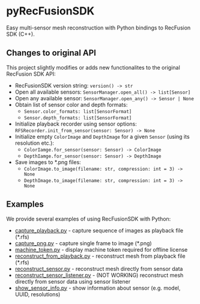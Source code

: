 # pyRecFusionSDK

Easy multi-sensor mesh reconstruction with Python bindings to RecFusion SDK (C++).

## Changes to original API

This project slightly modifies or adds new functionalites to the original RecFusion SDK API:

- RecFusionSDK version string: `version() -> str`
- Open all available sensors: `SensorManager.open_all() -> list[Sensor]`
- Open any available sensor: `SensorManager.open_any() -> Sensor | None`
- Obtain list of sensor color and depth formats:
  - `Sensor.color_formats: list[SensorFormat]`
  - `Sensor.depth_formats: list[SensorFormat]`
- Initialize playback recorder using sensor options: `RFSRecorder.init_from_sensor(sensor: Sensor) -> None`
- Initialize empty `ColorImage` and `DepthImage` for a given `Sensor` (using its resolution etc.):
  - `ColorIamge.for_sensor(sensor: Sensor) -> ColorImage`
  - `DepthIamge.for_sensor(sensor: Sensor) -> DepthImage`
- Save images to \*.png files:
  - `ColorImage.to_image(filename: str, compression: int = 3) -> None`
  - `DepthImage.to_image(filename: str, compression: int = 3) -> None`

## Examples

We provide several examples of using RecFusionSDK with Python:

- [capture_playback.py](./examples/capture_play.py) - capture sequence of images as playback file (\*.rfs)
- [capture_png.py](./examples/capture_png.py) - capture single frame to image (\*.png)
- [machine_token.py](./examples/machine_token.py) - display machine token required for offline license
- [reconstruct_from_playback.py](./examples/reconstruct_from_playback.py) - reconstruct mesh from playback file (\*.rfs)
- [reconstruct_sensor.py](./examples/reconstruct_sensor.py) - reconstruct mesh directly from sensor data
- [reconstruct_sensor_listener.py](./examples/reconstruct_sensor_listener.py) - (NOT WORKING) reconstruct mesh directly from sensor data using sensor listener
- [show_sensor_info.py](./examples/show_sensor_info.py) - show information about sensor (e.g. model, UUID, resolutions)
